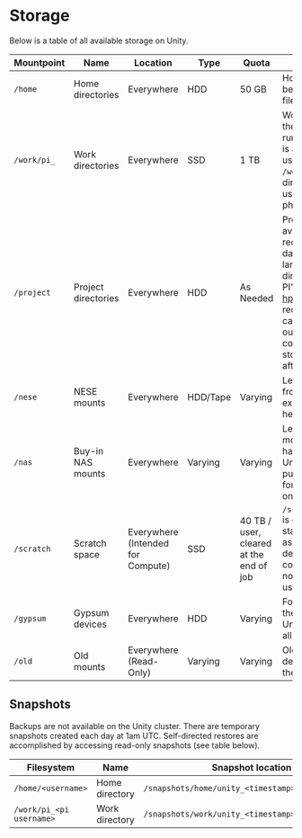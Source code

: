 # Storage

Below is a table of all available storage on Unity.

| Mountpoint | Name                | Location                          | Type     | Quota                                   | Description                                                                                                                                                                                                                                                                                                                                                                              |
| ---------- | ------------------- | --------------------------------- | -------- | --------------------------------------- | ---------------------------------------------------------------------------------------------------------------------------------------------------------------------------------------------------------------------------------------------------------------------------------------------------------------------------------------------------------------------------------------- |
| `/home`    | Home directories    | Everywhere                        | HDD      | 50 GB                                   | Home directories should be used only for user init files. |
| `/work/pi_`    | Work directories    | Everywhere                        | SSD      | 1 TB                                  | Work should be used as the primary location for running cluster jobs. This is a shared folder for all users in the PI group. `/work/username`, is a legacy directory available to older users which is being phased out. |
| `/project` | Project directories | Everywhere                        | HDD      | As Needed                                 | Project directories are available to PI's upon request. Good for large dataset storage or any larger storage that is not directly used for job I/O. PI's should e-mail hpc@umass.edu to request. A common use case is generating job output in `/work` and copying to permanent storage in `/project` afterwards. **Not for job I/O** |
| `/nese`    | NESE mounts         | Everywhere                        | HDD/Tape | Varying                                 | Legacy images available from the northeast storage exchange can be found here. **Not for job I/O** |
| `/nas`     | Buy-in NAS mounts   | Everywhere                        | Varying  | Varying                                 | Legacy location where the mounts for buy-in NAS hardware are located on Unity. For users who purchased storage nodes for their own use on Unity only. |
| `/scratch` | Scratch space       | Everywhere (Intended for Compute) | SSD      | 40 TB / user, cleared at the end of job | `/scratch/[nodeid]/[jobid]` is created when a job is started. That folder is assigned to $TMP and deleted after the job is complete. This directory is not directly available to users. |
| `/gypsum`  | Gypsum devices      | Everywhere                        | HDD      | Varying                                 | For users migrating from the Gypsum cluster to the Unity clusters, you will find all your old storage here. |
| `/old`     | Old mounts          | Everywhere (Read-Only)            | Varying  | Varying                                 | Old filesystems which are deprecated live here until they are deleted. |

## Snapshots

Backups are not available on the Unity cluster. There are temporary
snapshots created each day at 1am UTC. Self-directed restores are
accomplished by accessing read-only snapshots (see table below).

| Filesystem | Name | Snapshot location |
| --- | --- | --- |
| `/home/<username>` | Home directory | `/snapshots/home/unity_<timestamp>/<username>` |
| `/work/pi_<pi username>` | Work directory | `/snapshots/work/unity_<timestamp>/<pi_username>` |
